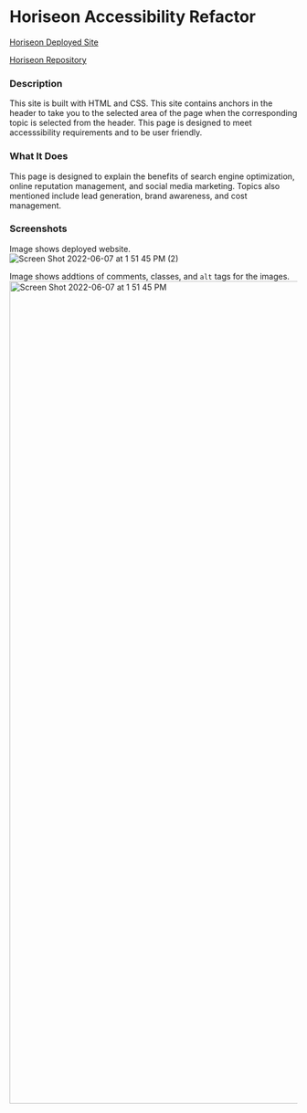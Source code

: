 # Horiseon Accessibility Refactor
 [Horiseon Deployed Site](https://jessicam04.github.io/horiseonRefactorMod1/)

 [Horiseon Repository](https://github.com/JessicaM04/horiseonRefactorMod1)


### Description

  This site is built with HTML and CSS.  This site contains anchors in the header to take you to the selected area of the page when the corresponding topic is selected from the header.  This page is designed to meet accesssibility requirements and to be user friendly.

### What It Does
  
  This page is designed to explain the benefits of search engine optimization, online reputation management, and social media marketing.  Topics also mentioned include lead generation, brand awareness, and cost management.

### Screenshots

  Image shows deployed website.
  ![Screen Shot 2022-06-07 at 1 51 45 PM (2)](https://user-images.githubusercontent.com/103011054/172449752-4c254c62-3469-46fc-8f73-024c9fc2882b.png)

  Image shows addtions of comments, classes, and `alt` tags for the images.
<img width="1440" alt="Screen Shot 2022-06-07 at 1 51 45 PM" src="https://user-images.githubusercontent.com/103011054/172449782-5cf925fb-ba12-4465-ab8f-83688a2e943e.png">

